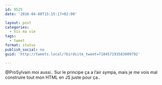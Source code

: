 ```yaml
---
id: 9525
date: '2016-04-08T15:15:17+02:00'

layout: post
categories:
  - Vis ma vie
tags:
  - tweet
format: status
publish_social: no
guid: 'http://tweets.local/?birdsite_tweet=718457193583009792'

---
```


@ProSylvain moi aussi.. Sur le principe ça a l’air sympa, mais je me vois mal construire tout mon HTML en JS juste pour ça..